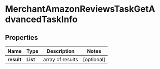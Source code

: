 # MerchantAmazonReviewsTaskGetAdvancedTaskInfo


## Properties

| Name | Type | Description | Notes |
|------------ | ------------- | ------------- | -------------|
**result** | **List<MerchantAmazonReviewsTaskGetAdvancedResultInfo>** | array of results |[optional]|